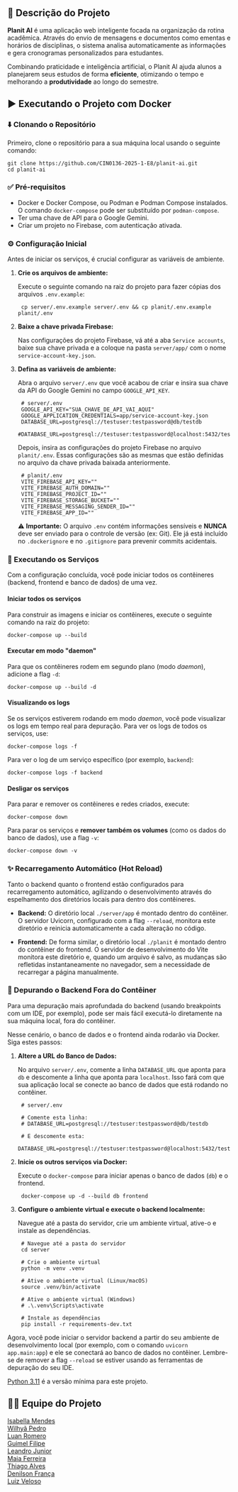## 📌 Descrição do Projeto
**Planit AI** é uma aplicação web inteligente focada na organização da rotina acadêmica. Através do envio de mensagens e documentos como ementas e horários de disciplinas, o sistema analisa automaticamente as informações e gera cronogramas personalizados para estudantes.

Combinando praticidade e inteligência artificial, o Planit AI ajuda alunos a planejarem seus estudos de forma **eficiente**, otimizando o tempo e melhorando a **produtividade** ao longo do semestre.

## ▶️ Executando o Projeto com Docker

### ⬇️ Clonando o Repositório

Primeiro, clone o repositório para a sua máquina local usando o seguinte comando:

    git clone https://github.com/CIN0136-2025-1-E8/planit-ai.git
    cd planit-ai

### ✅ Pré-requisitos

- Docker e Docker Compose, ou Podman e Podman Compose instalados. O comando `docker-compose` pode ser substituído por 
`podman-compose`.
- Ter uma chave de API para o Google Gemini.
- Criar um projeto no Firebase, com autenticação ativada.

### ⚙️ Configuração Inicial

Antes de iniciar os serviços, é crucial configurar as variáveis de ambiente.

1. **Crie os arquivos de ambiente:**

    Execute o seguinte comando na raiz do projeto para fazer cópias dos arquivos `.env.example`:

        cp server/.env.example server/.env && cp planit/.env.example planit/.env

2. **Baixe a chave privada Firebase:**

    Nas configurações do projeto Firebase, vá até a aba `Service accounts`, baixe sua chave privada e a coloque na pasta
    `server/app/` com o nome `service-account-key.json`.

3. **Defina as variáveis de ambiente:**

    Abra o arquivo `server/.env` que você acabou de criar e insira sua chave da API do Google Gemini no campo `GOOGLE_API_KEY`.

        # server/.env
        GOOGLE_API_KEY="SUA_CHAVE_DE_API_VAI_AQUI"
        GOOGLE_APPLICATION_CREDENTIALS=app/service-account-key.json
        DATABASE_URL=postgresql://testuser:testpassword@db/testdb
        #DATABASE_URL=postgresql://testuser:testpassword@localhost:5432/testdb
    
    Depois, insira as configurações do projeto Firebase no arquivo `planit/.env`. Essas configurações são as mesmas que 
    estão definidas no arquivo da chave privada baixada anteriormente.

        # planit/.env
        VITE_FIREBASE_API_KEY=""
        VITE_FIREBASE_AUTH_DOMAIN=""
        VITE_FIREBASE_PROJECT_ID=""
        VITE_FIREBASE_STORAGE_BUCKET=""
        VITE_FIREBASE_MESSAGING_SENDER_ID=""
        VITE_FIREBASE_APP_ID=""

    ⚠️ **Importante:** O arquivo `.env` contém informações sensíveis e **NUNCA** deve ser enviado para o controle de 
    versão (ex: Git). Ele já está incluído no `.dockerignore` e no `.gitignore` para prevenir commits acidentais.

### 🚀 Executando os Serviços

Com a configuração concluída, você pode iniciar todos os contêineres (backend, frontend e banco de dados) de uma vez.

#### Iniciar todos os serviços

Para construir as imagens e iniciar os contêineres, execute o seguinte comando na raiz do projeto:

    docker-compose up --build

#### Executar em modo "daemon"

Para que os contêineres rodem em segundo plano (modo _daemon_), adicione a flag `-d`:

    docker-compose up --build -d

#### Visualizando os logs

Se os serviços estiverem rodando em modo _daemon_, você pode visualizar os logs em tempo real para depuração. Para ver 
os logs de todos os serviços, use:

    docker-compose logs -f

Para ver o log de um serviço específico (por exemplo, `backend`):

    docker-compose logs -f backend

#### Desligar os serviços

Para parar e remover os contêineres e redes criados, execute:

    docker-compose down

Para parar os serviços e **remover também os volumes** (como os dados do banco de dados), use a flag `-v`:

    docker-compose down -v

### ✨ Recarregamento Automático (Hot Reload)

Tanto o backend quanto o frontend estão configurados para recarregamento automático, agilizando o desenvolvimento 
através do espelhamento dos diretórios locais para dentro dos contêineres.

- **Backend:** O diretório local `./server/app` é montado dentro do contêiner. O servidor Uvicorn, configurado com a 
flag `--reload`, monitora este diretório e reinicia automaticamente a cada alteração no código.

- **Frontend:** De forma similar, o diretório local `./planit` é montado dentro do contêiner do frontend. O servidor de 
desenvolvimento do Vite monitora este diretório e, quando um arquivo é salvo, as mudanças são refletidas 
instantaneamente no navegador, sem a necessidade de recarregar a página manualmente.

### 🐞 Depurando o Backend Fora do Contêiner

Para uma depuração mais aprofundada do backend (usando breakpoints com um IDE, por exemplo), pode ser mais fácil 
executá-lo diretamente na sua máquina local, fora do contêiner.

Nesse cenário, o banco de dados e o frontend ainda rodarão via Docker. Siga estes passos:

1. **Altere a URL do Banco de Dados:**

    No arquivo `server/.env`, comente a linha `DATABASE_URL` que aponta para `db` e descomente a linha que aponta para 
    `localhost`. Isso fará com que sua aplicação local se conecte ao banco de dados que está rodando no contêiner.

        # server/.env
        
        # Comente esta linha:
        # DATABASE_URL=postgresql://testuser:testpassword@db/testdb
        
        # E descomente esta:
        DATABASE_URL=postgresql://testuser:testpassword@localhost:5432/testdb
        
2. **Inicie os outros serviços via Docker:**
    
   Execute o `docker-compose` para iniciar apenas o banco de dados (`db`) e o frontend.
    
        docker-compose up -d --build db frontend

3. **Configure o ambiente virtual e execute o backend localmente:**

    Navegue até a pasta do servidor, crie um ambiente virtual, ative-o e instale as dependências.

        # Navegue até a pasta do servidor
        cd server
        
        # Crie o ambiente virtual
        python -m venv .venv
        
        # Ative o ambiente virtual (Linux/macOS)
        source .venv/bin/activate
        
        # Ative o ambiente virtual (Windows)
        # .\.venv\Scripts\activate
        
        # Instale as dependências
        pip install -r requirements-dev.txt

Agora, você pode iniciar o servidor backend a partir do seu ambiente de desenvolvimento local (por exemplo, com o 
comando `uvicorn app.main:app`) e ele se conectará ao banco de dados no contêiner. Lembre-se de remover a flag 
`--reload` se estiver usando as ferramentas de depuração do seu IDE.

[Python 3.11](https://www.python.org/downloads/) é a versão mínima para este projeto.

## 👨‍💻 Equipe do Projeto
[Isabella Mendes](https://github.com/isabellamdsr)  
[Wilhyã Pedro](https://github.com/Wilhy-p)  
[Luan Romero](https://github.com/luanromerolcc)  
[Guimel Filipe](https://github.com/filipeguimel)  
[Leandro Junior](https://github.com/LeandroJrMarques)  
[Maia Ferreira](https://github.com/maia-cin)  
[Thiago Alves](https://github.com/ThAlvesM)  
[Denilson França](https://github.com/altinctrl)  
[Luiz Veloso](https://github.com/lm-veloso)
